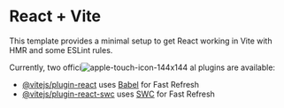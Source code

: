 # React + Vite

This template provides a minimal setup to get React working in Vite with HMR and some ESLint rules.

Currently, two offici![apple-touch-icon-144x144](https://github.com/Dulangi2002/Note-App/assets/117908010/e9338bdd-ffd8-4791-a00a-6d8d38742319)
al plugins are available:

- [@vitejs/plugin-react](https://github.com/vitejs/vite-plugin-react/blob/main/packages/plugin-react/README.md) uses [Babel](https://babeljs.io/) for Fast Refresh
- [@vitejs/plugin-react-swc](https://github.com/vitejs/vite-plugin-react-swc) uses [SWC](https://swc.rs/) for Fast Refresh
